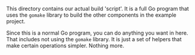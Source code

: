 This directory contains our actual build 'script'. It is a full Go program that uses the `gomake` library to build the other components in the example project.

Since this is a normal Go program, you can do anything you want in here. That includes not using the `gomake` library. It is just a set of helpers that make certain operations simpler. Nothing more.